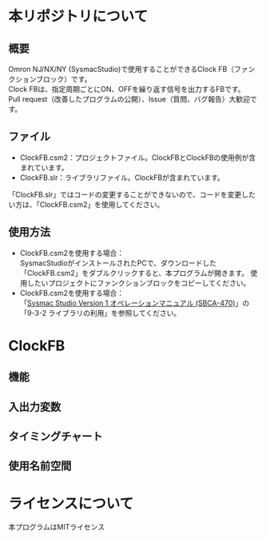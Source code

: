 # 本リポジトリについて
## 概要
Omron NJ/NX/NY (SysmacStudio)で使用することができるClock FB（ファンクションブロック）です。  
Clock FBは、指定周期ごとにON、OFFを繰り返す信号を出力するFBです。  
Pull request（改善したプログラムの公開）、Issue（質問、バグ報告）大歓迎です。
  
## ファイル  
- ClockFB.csm2：プロジェクトファイル。ClockFBとClockFBの使用例が含まれています。
- ClockFB.slr：ライブラリファイル。ClockFBが含まれています。  
  
「ClockFB.slr」ではコードの変更することができないので、コードを変更したい方は、「ClockFB.csm2」を使用してください。
  
## 使用方法
- ClockFB.csm2を使用する場合：  
  SysmacStudioがインストールされたPCで、ダウンロードした「ClockFB.csm2」をダブルクリックすると、本プログラムが開きます。
  使用したいプロジェクトにファンクションブロックをコピーしてください。
- ClockFB.csm2を使用する場合：  
  「[Sysmac Studio Version 1 オペレーションマニュアル (SBCA-470)](https://www.fa.omron.co.jp/products/family/3077/download/manual.html)」の「9-3-2 ライブラリの利用」を参照してください。
  

# ClockFB
## 機能

## 入出力変数

## タイミングチャート

## 使用名前空間

# ライセンスについて
本プログラムはMITライセンス
